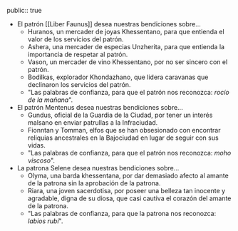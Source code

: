 public:: true

- El patrón [[Liber Faunus]] desea nuestras bendiciones sobre...
	- Huranos, un mercader de joyas Khessentano, para que entienda el valor de los servicios del patrón.
	- Ashera, una mercader de especias Unzherita, para que entienda la importancia de respetar al patrón.
	- Vason, un mercader de vino Khessentano, por no ser sincero con el patrón.
	- Bodilkas, explorador Khondazhano, que lidera caravanas que declinaron los servicios del patrón.
	- "Las palabras de confianza, para que el patrón nos reconozca: *rocío de la mañana*".
- El patrón Mentenus desea nuestras bendiciones sobre...
	- Gundus, oficial de la Guardia de la Ciudad, por tener un interés malsano en enviar patrullas a la Infraciudad.
	- Fionntan y Tomman, elfos que se han obsesionado con encontrar reliquias ancestrales en la Bajociudad en lugar de seguir con sus vidas.
	- "Las palabras de confianza, para que el patrón nos reconozca: *moho viscoso*".
- La patrona Selene desea nuestras bendiciones sobre...
	- Olyma, una barda khessentana, por dar demasiado afecto al amante de la patrona sin la aprobación de la patrona.
	- Riara, una joven sacerdotisa, por poseer una belleza tan inocente y agradable, digna de su diosa, que casi cautiva el corazón del amante de la patrona.
	- "Las palabras de confianza, para que la patrona nos reconozca: *labios rubí*".